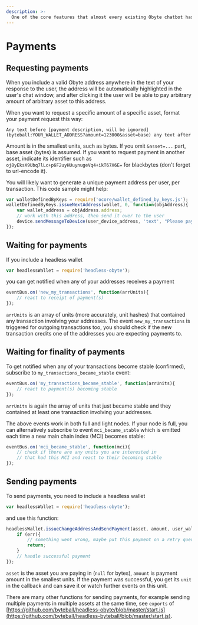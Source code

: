 ```yaml
---
description: >-
  One of the core features that almost every existing Obyte chatbot has is sending and receiving payments. This enables bot developers immediately add payment to the service they could be providing without the need for any other third-party payment processor.
---
```


# Payments

## Requesting payments

When you include a valid Obyte address anywhere in the text of your response to the user, the address will be automatically highlighted in the user's chat window, and after clicking it the user will be able to pay arbitrary amount of arbitrary asset to this address.

When you want to request a specific amount of a specific asset, format your payment request this way:

```text
Any text before [payment description, will be ignored](byteball:YOUR_WALLET_ADDRESS?amount=123000&asset=base) any text after
```

Amount is in the smallest units, such as bytes. If you omit `&asset=...` part, base asset \(bytes\) is assumed. If you want to request payment in another asset, indicate its identifier such as `oj8yEksX9Ubq7lLc+p6F2uyHUuynugeVq4+ikT67X6E=` for blackbytes \(don't forget to url-encode it\).

You will likely want to generate a unique payment address per user, per transaction. This code sample might help:

```javascript
var walletDefinedByKeys = require('ocore/wallet_defined_by_keys.js');
walletDefinedByKeys.issueNextAddress(wallet, 0, function(objAddress){
	var wallet_address = objAddress.address;
	// work with this address, then send it over to the user
	device.sendMessageToDevice(user_device_address, 'text', "Please pay to "+wallet_address);
});
```

## Waiting for payments

If you include a headless wallet

```javascript
var headlessWallet = require('headless-obyte');
```

you can get notified when any of your addresses receives a payment

```javascript
eventBus.on('new_my_transactions', function(arrUnits){
	// react to receipt of payment(s)
});
```

`arrUnits` is an array of units \(more accurately, unit hashes\) that contained any transaction involving your addresses. The event `new_my_transactions` is triggered for outgoing transactions too, you should check if the new transaction credits one of the addresses you are expecting payments to.

## Waiting for finality of payments

To get notified when any of your transactions become stable \(confirmed\), subscribe to `my_transactions_became_stable` event:

```javascript
eventBus.on('my_transactions_became_stable', function(arrUnits){
	// react to payment(s) becoming stable
});
```

`arrUnits` is again the array of units that just became stable and they contained at least one transaction involving your addresses.

The above events work in both full and light nodes. If your node is full, you can alternatively subscribe to event `mci_became_stable` which is emitted each time a new main chain index \(MCI\) becomes stable:

```javascript
eventBus.on('mci_became_stable', function(mci){
	// check if there are any units you are interested in 
	// that had this MCI and react to their becoming stable
});
```

## Sending payments

To send payments, you need to include a headless wallet

```javascript
var headlessWallet = require('headless-obyte');
```

and use this function:

```javascript
headlessWallet.issueChangeAddressAndSendPayment(asset, amount, user_wallet_address, user_device_address, function(err, unit){
	if (err){
		// something went wrong, maybe put this payment on a retry queue
		return;
	}
	// handle successful payment
});
```

`asset` is the asset you are paying in \(`null` for bytes\), `amount` is payment amount in the smallest units. If the payment was successful, you get its `unit` in the callback and can save it or watch further events on this unit.

There are many other functions for sending payments, for example sending multiple payments in multiple assets at the same time, see `exports` of [https://github.com/byteball/headless-obyte/blob/master/start.js](https://github.com/byteball/headless-byteball/blob/master/start.js).
